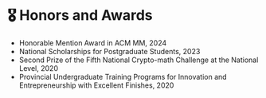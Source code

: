 # 🎖 Honors and Awards
- Honorable Mention Award in ACM MM, 2024
- National Scholarships for Postgraduate Students, 2023
- Second Prize of the Fifth National Crypto-math Challenge at the National Level, 2020
- Provincial Undergraduate Training Programs for Innovation and Entrepreneurship with Excellent Finishes, 2020 
